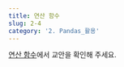 ```yaml
---
title: 연산 함수
slug: 2-4
category: '2. Pandas_활용'
---
```


[연산 함수](https://github.com/Team-COSADAMA/Data-Science-Intro/blob/main/week1/1-6.ipynb)에서 교안을 확인해 주세요.

